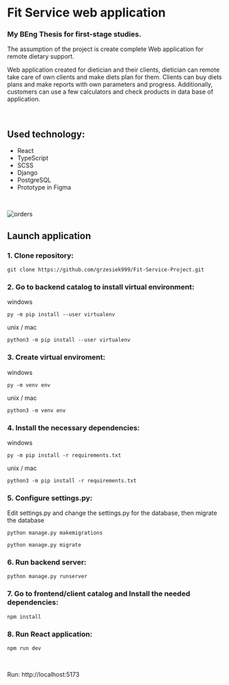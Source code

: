 # Fit Service web application

### My BEng Thesis for first-stage studies.

The assumption of the project is create complete Web application for remote dietary support.

Web application created for dietician and their clients, dietician can remote take care of own clients and make diets plan for them. Clients can buy diets plans and make reports with own parameters and progress. Additionally, customers can use a few calculators and check products in data base of application.

<br/>

## Used technology:
<ul>
    <li>React</li>
    <li>TypeScript</li>
    <li>SCSS</li>
    <li>Django</li>
    <li>PostgreSQL</li>
    <li>Prototype in Figma</li>
</ul>

<br/>

![orders](https://github.com/grzesiek999/Fit-Service-Project/assets/43814123/6c8d5d04-da82-4b36-a855-dc7df4b4938c)

## Launch application

### 1. Clone repository:
```
git clone https://github.com/grzesiek999/Fit-Service-Project.git
```
### 2. Go to backend catalog to install virtual environment:

windows
```
py -m pip install --user virtualenv
```

unix / mac
```
python3 -m pip install --user virtualenv
```

### 3. Create virtual enviroment:

windows
```
py -m venv env
```

unix / mac
```
python3 -m venv env
```

### 4. Install the necessary dependencies:

windows
```
py -m pip install -r requirements.txt
```

unix / mac
```
python3 -m pip install -r requirements.txt
```

### 5. Configure settings.py:

Edit settings.py and change the settings.py for the database, then migrate the database
```
python manage.py makemigrations
```
```
python manage.py migrate
```

### 6. Run backend server:

```
python manage.py runserver
```

### 7. Go to frontend/client catalog and Install the needed dependencies:

```
npm install
```

### 8. Run React application:

```
npm run dev
```

<br/>

Run: http://localhost:5173
